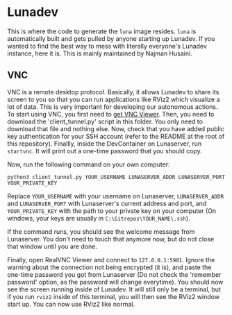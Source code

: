 # Lunadev

This is where the code to generate the `luna` image resides. `luna` is automatically built and gets pulled by anyone starting up Lunadev. If you wanted to find the best way to mess with literally everyone's Lunadev instance, here it is. This is mainly maintained by Najman Husaini.

## VNC

VNC is a remote desktop protocol. Basically, it allows Lunadev to share its screen to you so that you can run applications like RViz2 which visualize a lot of data. This is very important for developing our autonomous actions. To start using VNC, you first need to [get VNC Viewer](https://www.realvnc.com/en/connect/download/viewer/). Then, you need to download the 'client_tunnel.py' script in this folder. You only need to download that file and nothing else. Now, check that you have added public key authentication for your SSH account (refer to the README at the root of this repository). Finallly, inside the DevContainer on Lunaserver, run `startvnc`. It will print out a one-time password that you should copy.

Now, run the following command on your own computer:

`python3 client_tunnel.py YOUR_USERNAME LUNASERVER_ADDR LUNASERVER_PORT YOUR_PRIVATE_KEY`

Replace `YOUR_USERNAME` with your username on Lunaserver, `LUNASERVER_ADDR` and `LUNASERVER_PORT` with Lunaserver's current address and port, and `YOUR_PRIVATE_KEY` with the path to your private key on your computer (On windows, your keys are usually in `C:\Gitrepos\YOUR_NAME\.ssh`).

If the command runs, you should see the welcome message from Lunaserver. You don't need to touch that anymore now, but do not close that window until you are done.

Finally, open RealVNC Viewer and connect to `127.0.0.1:5901`. Ignore the warning about the connection not being encrypted (it is), and paste the one-time password you got from Lunaserver (Do not check the 'remember password' option, as the password will change everytime). You should now see the screen running inside of Lunadev. It will still only be a terminal, but if you run `rviz2` inside of this terminal, you will then see the RViz2 window start up. You can now use RViz2 like normal.
